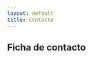 ```yaml
---
layout: default 
title: Contacto
---
```


## Ficha de contacto

<script type="text/javascript" src="http://form.jotformeu.com/jsform/30592045411344"> </script>
